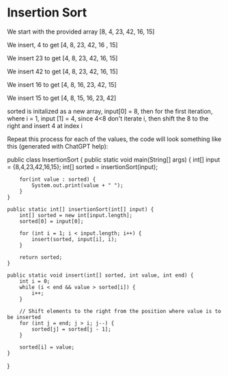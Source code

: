 # Insertion Sort

We start with the provided array [8, 4, 23, 42, 16, 15]

We insert, 4 to get [4, 8, 23, 42, 16 , 15]

We insert 23 to get [4, 8, 23, 42, 16, 15]

We insert 42 to get [4, 8, 23, 42, 16, 15]

We insert 16 to get [4, 8, 16, 23, 42, 15]

We insert 15 to get [4, 8, 15, 16, 23, 42]

sorted is initalized as a new array, input[0] = 8, then for the first iteration, where i = 1, input [1] = 4, since 4<8 don't iterate i, then shift the 8 to the right and insert 4 at index i

Repeat this process for each of the values, the code will look something like this (generated with ChatGPT help):

public class InsertionSort {
    public static void main(String[] args) {
        int[] input = {8,4,23,42,16,15};
        int[] sorted = insertionSort(input);

        for(int value : sorted) {
            System.out.print(value + " ");
        }
    }

    public static int[] insertionSort(int[] input) {
        int[] sorted = new int[input.length];
        sorted[0] = input[0];

        for (int i = 1; i < input.length; i++) {
            insert(sorted, input[i], i);
        }

        return sorted;
    }

    public static void insert(int[] sorted, int value, int end) {
        int i = 0;
        while (i < end && value > sorted[i]) {
            i++;
        }

        // Shift elements to the right from the position where value is to be inserted
        for (int j = end; j > i; j--) {
            sorted[j] = sorted[j - 1];
        }

        sorted[i] = value;
    }
}


